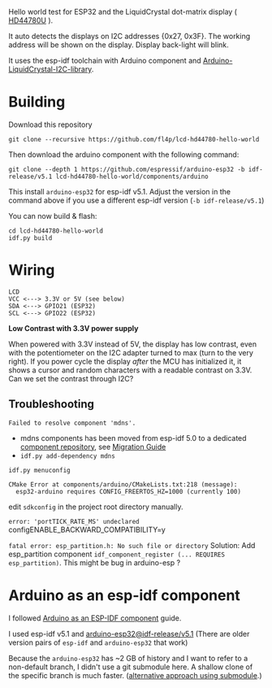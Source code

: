 
Hello world test for ESP32 and the LiquidCrystal dot-matrix display ( [HD44780U](https://www.sparkfun.com/datasheets/LCD/HD44780.pdf) ).

It auto detects the displays on I2C addresses {0x27, 0x3F}. The working address will be shown on the display.
Display back-light will blink.

It uses the esp-idf toolchain with Arduino component and [Arduino-LiquidCrystal-I2C-library](https://github.com/fdebrabander/Arduino-LiquidCrystal-I2C-library).

# Building

Download this repository
```
git clone --recursive https://github.com/fl4p/lcd-hd44780-hello-world
```

Then download the arduino component with the following command:
```
git clone --depth 1 https://github.com/espressif/arduino-esp32 -b idf-release/v5.1 lcd-hd44780-hello-world/components/arduino
```
This install `arduino-esp32` for esp-idf v5.1. Adjust the version in the command above if you use a different esp-idf version (`-b idf-release/v5.1`)

You can now build & flash:
```
cd lcd-hd44780-hello-world
idf.py build
```

# Wiring
```
LCD
VCC <---> 3.3V or 5V (see below)
SDA <---> GPIO21 (ESP32)
SCL <---> GPIO22 (ESP32)
```

**Low Contrast with 3.3V power supply**

When powered with 3.3V instead of 5V, the display has low contrast, even with the potentiometer on the I2C adapter
turned to max (turn to the very right). If you power cycle the display *after* the MCU has initialized it,
it shows a cursor and random characters with a readable contrast on 3.3V. Can we set the contrast through I2C?


## Troubleshooting
`Failed to resolve component 'mdns'.`
* mdns components has been moved from esp-idf 5.0 to a dedicated [component repository](https://github.com/espressif/esp-protocols/tree/master), see 
[Migration Guide](https://docs.espressif.com/projects/esp-idf/en/latest/esp32/migration-guides/release-5.x/5.0/removed-components.html)
* `idf.py add-dependency mdns`


`idf.py menuconfig`
```
CMake Error at components/arduino/CMakeLists.txt:218 (message):
  esp32-arduino requires CONFIG_FREERTOS_HZ=1000 (currently 100)
```
edit `sdkconfig` in the project root directory manually.


`error: 'portTICK_RATE_MS' undeclared`
configENABLE_BACKWARD_COMPATIBILITY=y


`fatal error: esp_partition.h: No such file or directory`
Solution: Add esp_partition component `idf_component_register (... REQUIRES esp_partition)`. This might be bug in arduino-esp ?


# Arduino as an esp-idf component

I followed [Arduino as an ESP-IDF component](https://espressif-docs.readthedocs-hosted.com/projects/arduino-esp32/en/latest/esp-idf_component.html) guide.

I used esp-idf v5.1 and [arduino-esp32@idf-release/v5.1](https://github.com/espressif/arduino-esp32/tree/idf-release/v5.1)
(There are older version pairs of `esp-idf` and `arduino-esp32` that work)

Because the `arduino-esp32` has ~2 GB of history and I want to refer to a non-default branch, I didn't use a git submodule here.
A shallow clone of the specific branch is much faster. ([alternative approach using submodule](https://gist.github.com/kouk/3ba77edce12e95c1f779).)

